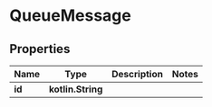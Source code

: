 
# QueueMessage

## Properties
Name | Type | Description | Notes
------------ | ------------- | ------------- | -------------
**id** | **kotlin.String** |  | 



